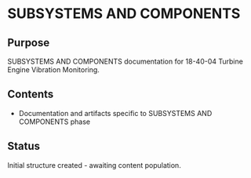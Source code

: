 # SUBSYSTEMS AND COMPONENTS

## Purpose
SUBSYSTEMS AND COMPONENTS documentation for 18-40-04 Turbine Engine Vibration Monitoring.

## Contents
- Documentation and artifacts specific to SUBSYSTEMS AND COMPONENTS phase

## Status
Initial structure created - awaiting content population.
